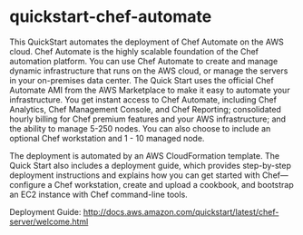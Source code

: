 # quickstart-chef-automate

This QuickStart automates the deployment of Chef Automate on the AWS cloud. Chef Automate is the highly scalable foundation of the Chef automation platform. You can use Chef Automate to create and manage dynamic infrastructure that runs on the AWS cloud, or manage the servers in your on-premises data center.
The Quick Start uses the official Chef Automate AMI from the AWS Marketplace to make it easy to automate your infrastructure. You get instant access to Chef Automate, including Chef Analytics, Chef Management Console, and Chef Reporting; consolidated hourly billing for Chef premium features and your AWS infrastructure; and the ability to manage 5-250 nodes. You can also choose to include an optional Chef workstation and 1 - 10 managed node. 

The deployment is automated by an AWS CloudFormation template. The Quick Start also includes a deployment guide, which provides step-by-step deployment instructions and explains how you can get started with Chef—configure a Chef workstation, create and upload a cookbook, and bootstrap an EC2 instance with Chef command-line tools.

Deployment Guide: http://docs.aws.amazon.com/quickstart/latest/chef-server/welcome.html
